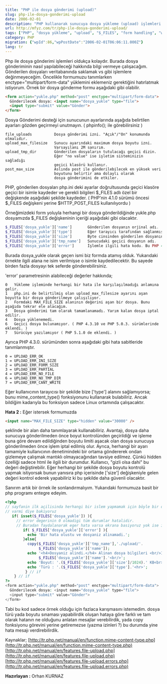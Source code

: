 ```yaml
---
title: "PHP ile dosya gönderimi (upload)"
slug: php-ile-dosya-gonderimi-upload
date: 2006-02-01
description: "PHP kullanarak sunucuya dosya yükleme (upload) işlemleri nasıl yapılır? HTML form ayarları, `php.ini` yapılandırması, `$_FILES` süper globali ve hata yönetimi hakkında detaylı bilgiler."
url: http://mfyz.com/tr/php-ile-dosya-gonderimi-upload/
tags: ["PHP", "dosya yükleme", "upload", "$_FILES", "form handling", "web geliştirme"]
category: PHP
migration: {"wpId":86,"wpPostDate":"2006-02-01T06:06:11.000Z"}
lang: tr
---
```


Php ile dosya gönderimi işlemleri oldukça kolaydır. Burada dosya gönderiminin nasıl yapılabileceği hakkında bilgi vermeye çalışacağım. Gönderilen dosyaları veritabanında saklamak vs gibi işlemlere değinmeyeceğim. Öncelikle formumuzu tanımlarken enctype="multipart/form-data" yüklemini eklemeniz gerektiğini hatırlatmak istiyorum. Örnek bir dosya gönderme formu aşağıdaki gibi olabilir.
```html
<form action="yukle.php" method="post" enctype="multipart/form-data">
  Gönderilecek dosya: <input name="dosya_yukle" type="file">
  <input type="submit" value="Gönder">
</form>

```
Dosya Gönderimi desteği için sunucunun ayarlarında aşağıda belirtilen ayarları gözden geçirmeyi unutmayın. ( phpinfo(); ile görebilirsiniz )
```
file_uploads          Dosya gönderimi izni. "Açık"/"On" konumunda olmalıdır.
upload_max_filesize   Sunucu ayarındaki maximum dosya boyutu izni.
                      Varsayılanı 2M sanırım.
upload_tmp_dir        Gönderilen dosyaların tutulacağı geçici dizin. 
                      Eğer "no value" ise işletim sisteminizin sağladığı
                      geçici klasörü kullanır.
post_max_size         Aslında post ile gönderilebilecek en yüksek veri
                      boyutunu belirtir ama dolaylı olarak
                      dosya gönderimini de etkiler.

```
PHP, gönderilen dosyaları php.ini deki ayarlar doğrultusunda geçici klasöre geçici bir isimle kaydeder ve gerekli bilgileri $_FILES adlı özel bir değişkende aşağıdaki şekilde kaydeder. ( PHP'nin 4.1.0 sürümü öncesi $_FILES değişkeni yerine $HTTP_POST_FILES kullanılıyordu )

Örneğimizdeki form yoluyla herhangi bir dosya gönderildiğinde yukle.php dosyamızda $_FILES değişkeninin içeriği aşağıdaki gibi olacaktır.
```php
$_FILES['dosya_yukle']['name']       Gönderilen dosyanın orjinal adı.
$_FILES['dosya_yukle']['type']       Eğer tarayıcı tarafından sağlanmışsa dosyanın mime türü. ( örneğin: image/gif )
$_FILES['dosya_yukle']['size']       Byte cinsinden gönderilen dosyanın boyutu.
$_FILES['dosya_yukle']['tmp_name']   Sunucudaki geçici dosyanın adı.
$_FILES['dosya_yukle']['error']      İşlemle ilgili hata kodu. Bu PHP 4.2.0 ve sonrasında eklenmiştir.

```
Burada dosya_yukle olarak geçen ismi biz formda atamış olduk. Yukarıdaki örnekte ilgili alana ne isim verilmişse o isimle kaydedilecektir. Bu sayede birden fazla dosyayı tek seferde gönderebilirsiniz.

'error' parametresinin alabileceği değerler hakkında;
```
0   Yükleme işleminde herhangi bir hata ile karşılaşılmadığı anlamına gelir.
1   php.ini de belirtilmiş olan upload_max_filesize ayarını aşan boyutta bir dosya gönderilmeye çalışılıyor.
2   Formdaki MAX_FILE_SIZE alanının değerini aşan bir dosya. Bunu aşağıda tekrar ele alacağım.
3   Dosya gönderimi tam olarak tamamlanamadı. Yarım kalan dosya iptal edilir.
4   Dosya yüklenemedi.
6   Geçici dosya bulunamıyor. ( PHP 4.3.10 ve PHP 5.0.3. sürümlerinde eklendi. )
7   Sürücüye yazılamıyor ( PHP 5.1.0 de eklendi. )

```
Ayrıca PHP 4.3.0. sürümünden sonra aşağıdaki gibi hata sabitleride tanımlanmıştır.
```
0 = UPLOAD_ERR_OK
1 = UPLOAD_ERR_INI_SIZE
2 = UPLOAD_ERR_FORM_SIZE
3 = UPLOAD_ERR_PARTIAL
4 = UPLOAD_ERR_NO_FILE
6 = UPLOAD_ERR_NO_TMP_DIR
7 = UPLOAD_ERR_CANT_WRITE

```
Eğer kullanıcının tarayıcısı bir şekilde bize ['type'] alanını sağlamıyorsa; bunu mime_content_type() fonksiyonunu kullanarak bulabiliriz. Ancak bildiğim kadarıyla bu fonksiyon sadece Linux ortamında çalışacaktır.

**Hata 2 :** Eğer istersek formumuzda
```html
<input name="MAX_FILE_SIZE" type="hidden" value="30000" />
```
şeklinde bir alan daha tanımlayarak kullanabiliriz. Avantajı, dosya daha sunucuya gönderilmeden önce boyut kontrolünden geçirildiği ve işleme buna göre devam edildiğinden boyutu limiti aşacak olan dosya sunucuya gönderilmeden önce işlem iptal edilmiş olur. Ayrıca, herhangi bir ayarı tamamiyle kullanıcının denetimindeki bir ortama göndererek ondan gizlemeye çalışmak mantıklı olmayacağından tavsiye edilmez. Çünkü hidden özelliği sadece html ile ilgili bir durumdur. Kullanıcı, "gizli olsa dahi" bu değeri değiştirebilir. Eğer herhangi bir şekilde dosya boyutu kontrolü yapmak istiyorsak bunun yanısıra php içerisinde ['size'] değişkeniyle gelen değeri kontrol ederek yapabiliriz ki bu şekilde daha güvenli olacaktır.

Sanırım artık bir örnek ile sonlandırmalıyım. Yukarıdaki formumuza basit bir php programı entegre edeyim.
```php
<?php
// sayfanin ilk açilisinda herhangi bir islem yapmamak için böyle bir degisken
// varmi diye bakiyoruz
   if( isset($_FILES['dosya_yukle']) ){
     // error degerinin 0 olmadigi tüm durumlar hatalidir.
     // Buradan faydalanarak eger hata varsa ekrana basiyoruz yok ise isleme geçiyoruz.
        if( $_FILES['dosya_yukle']['error'] ){
          echo 'Bir hata olustu ve dosyaniz alinamadi.';
        }else{
          copy($_FILES['dosya_yukle']['tmp_name'],'./upload/'.
               $_FILES['dosya_yukle']['name']);
          echo '<h4>Dosyaniz alindi.</h4> Alinan dosya bilgileri <br/>Isim:'.
               $_FILES['dosya_yukle']['name'].'<br/>';
          echo 'Boyut: '.($_FILES['dosya_yukle']['size']/1024).' KB<br>';
          echo 'Türü : '.($_FILES['dosya_yukle']['type'].'<hr>';
         } // if
    } // if
?>
<form action="yukle.php" method="post" enctype="multipart/form-data">
  Gönderilecek dosya: <input name="dosya_yukle" type="file">
  <input type="submit" value="Gönder">
</form>

```
Tabi bu kod sadece örnek olduğu için fazlaca karışmasını istemedim. dosya türü yada boyutu sınaması yapabilirdik oluşan hataya göre farklı ve tam olarak hatanın ne olduğunu anlatan mesajlar verebilirdik, yada copy fonksiyonu görevini yerine getiremezse (yazma izinleri ?) bu durumda yine hata mesajı verdirebilirdik.

Kaynaklar; [http://tr.php.net/manual/en/function.mime-content-type.php](http://tr.php.net/manual/en/function.mime-content-type.php) [http://tr.php.net/manual/en/features.file-upload.php](http://tr.php.net/manual/en/features.file-upload.php) [http://tr.php.net/manual/en/features.file-upload.errors.php](http://tr.php.net/manual/en/features.file-upload.errors.php)

**Hazırlayan :** Orhan KURNAZ